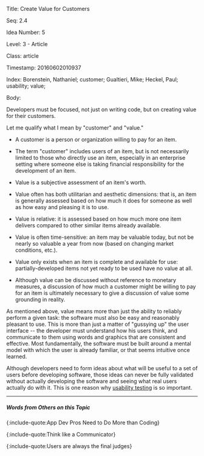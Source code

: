 Title:  Create Value for Customers

Seq:    2.4

Idea Number: 5

Level:  3 - Article

Class:  article

Timestamp: 20160602010937

Index:  Borenstein, Nathaniel; customer; Gualtieri, Mike; Heckel, Paul; usability; value; 

Body:

Developers must be focused, not just on writing code, but on creating value for their customers.

Let me qualify what I mean by "customer" and "value."

* A customer is a person or organization willing to pay for an item.

* The term "customer" includes users of an item, but is not necessarily limited to those who directly use an item, especially in an enterprise setting where someone else is taking financial responsibility for the development of an item.

* Value is a subjective assessment of an item's worth.

* Value often has both utilitarian and aesthetic dimensions: that is, an item is generally assessed based on how much it does for someone as well as how easy and pleasing it is to use.

* Value is relative: it is assessed based on how much more one item delivers compared to other similar items already available.

* Value is often time-sensitive: an item may be valuable today, but not be nearly so valuable a year from now (based on changing market conditions, etc.).

* Value only exists when an item is complete and available for use: partially-developed items not yet ready to be used have no value at all.

* Although value can be discussed without reference to monetary measures, a discussion of how much a customer might be willing to pay for an item is ultimately necessary to give a discussion of value some grounding in reality.

As mentioned above, value means more than just the ability to reliably perform  a given task: the software must also be easy and reasonably pleasant to use.  This is more than just a matter of "gussying up" the user interface -- the developer must understand how his users think, and communicate to them using words and graphics that are consistent and effective. Most fundamentally, the software must be built around a mental model with which the user is already familiar, or that seems intuitive once learned.

Although developers need to form ideas about what will be useful to a set of users before developing software, those ideas can never be fully validated without actually developing the software and seeing what real users actually do with it. This is one reason why <a href="https://en.wikipedia.org/wiki/Usability_testing" class="reflink" target="ref">usability testing</a> is so important.

----

##### Words from Others on this Topic

{:include-quote:App Dev Pros Need to Do More than Coding}

{:include-quote:Think like a Communicator}

{:include-quote:Users are always the final judges}

[ut]: https://en.wikipedia.org/wiki/Usability_testing
